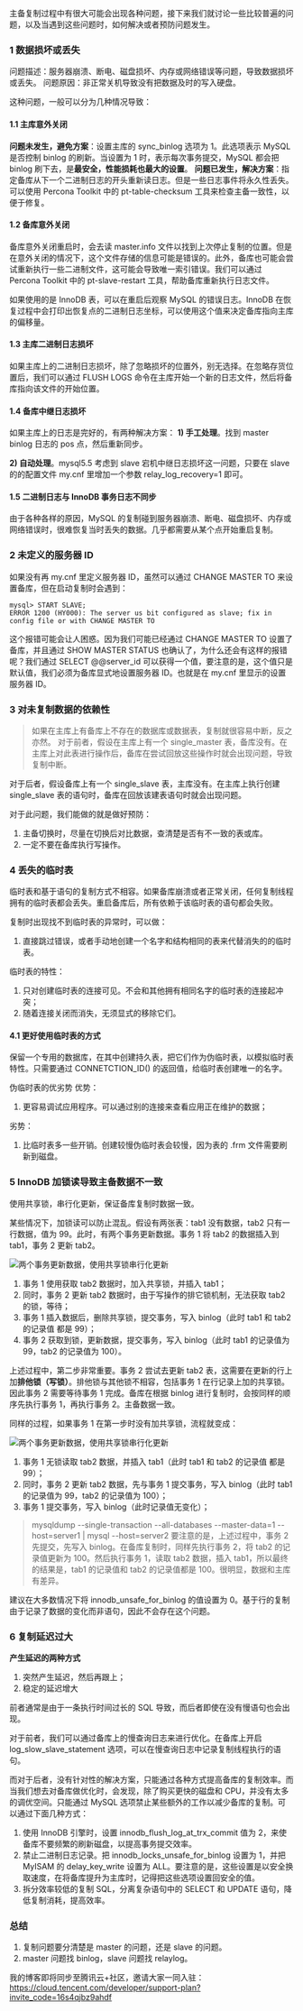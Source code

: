 主备复制过程中有很大可能会出现各种问题，接下来我们就讨论一些比较普遍的问题，以及当遇到这些问题时，如何解决或者预防问题发生。

### 1 数据损坏或丢失
问题描述：服务器崩溃、断电、磁盘损坏、内存或网络错误等问题，导致数据损坏或丢失。
问题原因：非正常关机导致没有把数据及时的写入硬盘。

这种问题，一般可以分为几种情况导致：
#### 1.1 主库意外关闭
**问题未发生，避免方案**：设置主库的 sync_binlog 选项为 1。此选项表示 MySQL 是否控制 binlog 的刷新。当设置为 1 时，表示每次事务提交，MySQL 都会把 binlog 刷下去，是**最安全，性能损耗也最大的设置**。
**问题已发生，解决方案**：指定备库从下一个二进制日志的开头重新读日志。但是一些日志事件将永久性丢失。可以使用 Percona Toolkit 中的 pt-table-checksum 工具来检查主备一致性，以便于修复。

#### 1.2 备库意外关闭
备库意外关闭重启时，会去读 master.info 文件以找到上次停止复制的位置。但是在意外关闭的情况下，这个文件存储的信息可能是错误的。此外，备库也可能会尝试重新执行一些二进制文件，这可能会导致唯一索引错误。我们可以通过 Percona Toolkit 中的 pt-slave-restart 工具，帮助备库重新执行日志文件。

如果使用的是 InnoDB 表，可以在重启后观察 MySQL 的错误日志。InnoDB 在恢复过程中会打印出恢复点的二进制日志坐标，可以使用这个值来决定备库指向主库的偏移量。

#### 1.3 主库二进制日志损坏
如果主库上的二进制日志损坏，除了忽略损坏的位置外，别无选择。在忽略存货位置后，我们可以通过 FLUSH LOGS 命令在主库开始一个新的日志文件，然后将备库指向该文件的开始位置。

#### 1.4 备库中继日志损坏

如果主库上的日志是完好的，有两种解决方案：
**1) 手工处理**。找到 master  binlog 日志的 pos 点，然后重新同步。

**2) 自动处理**。mysql5.5 考虑到 slave 宕机中继日志损坏这一问题，只要在 slave 的的配置文件 my.cnf 里增加一个参数 relay_log_recovery=1 即可。

#### 1.5 二进制日志与 InnoDB 事务日志不同步

由于各种各样的原因，MySQL 的复制碰到服务器崩溃、断电、磁盘损坏、内存或网络错误时，很难恢复当时丢失的数据。几乎都需要从某个点开始重启复制。

### 2 未定义的服务器 ID
如果没有再 my.cnf 里定义服务器 ID，虽然可以通过 CHANGE MASTER TO 来设置备库，但在启动复制时会遇到：
```
mysql> START SLAVE;
ERROR 1200 (HY000): The server us bit configured as slave; fix in config file or with CHANGE MASTER TO
```

这个报错可能会让人困惑。因为我们可能已经通过 CHANGE MASTER TO 设置了备库，并且通过 SHOW MASTER STATUS 也确认了，为什么还会有这样的报错呢？我们通过 SELECT @@server_id 可以获得一个值，要注意的是，这个值只是默认值，我们必须为备库显式地设置服务器 ID。也就是在 my.cnf 里显示的设置服务器 ID。

### 3 对未复制数据的依赖性
> 如果在主库上有备库上不存在的数据库或数据表，复制就很容易中断，反之亦然。
对于前者，假设在主库上有一个 single_master 表，备库没有。在主库上对此表进行操作后，备库在尝试回放这些操作时就会出现问题，导致复制中断。

对于后者，假设备库上有一个 single_slave 表，主库没有。在主库上执行创建 single_slave 表的语句时，备库在回放该建表语句时就会出现问题。

对于此问题，我们能做的就是做好预防：
1. 主备切换时，尽量在切换后对比数据，查清楚是否有不一致的表或库。
2. 一定不要在备库执行写操作。

### 4 丢失的临时表
临时表和基于语句的复制方式不相容。如果备库崩溃或者正常关闭，任何复制线程拥有的临时表都会丢失。重启备库后，所有依赖于该临时表的语句都会失败。

复制时出现找不到临时表的异常时，可以做：
1. 直接跳过错误，或者手动地创建一个名字和结构相同的表来代替消失的的临时表。

临时表的特性：
1. 只对创建临时表的连接可见。不会和其他拥有相同名字的临时表的连接起冲突；
2. 随着连接关闭而消失，无须显式的移除它们。

#### 4.1 更好使用临时表的方式
保留一个专用的数据库，在其中创建持久表，把它们作为伪临时表，以模拟临时表特性。只需要通过 CONNETCTION_ID() 的返回值，给临时表创建唯一的名字。

伪临时表的优劣势
优势：
1. 更容易调试应用程序。可以通过别的连接来查看应用正在维护的数据；

劣势：
1. 比临时表多一些开销。创建较慢伪临时表会较慢，因为表的 .frm 文件需要刷新到磁盘。

### 5 InnoDB 加锁读导致主备数据不一致
使用共享锁，串行化更新，保证备库复制时数据一致。

某些情况下，加锁读可以防止混乱。假设有两张表：tab1 没有数据，tab2 只有一行数据，值为 99。此时，有两个事务更新数据。事务 1 将 tab2 的数据插入到 tab1，事务 2 更新 tab2。

![两个事务更新数据，使用共享锁串行化更新](https://github.com/zibinli/blog/blob/master/MySQL/image/3-1.png?raw=true)

1. 事务 1 使用获取 tab2 数据时，加入共享锁，并插入 tab1；
2. 同时，事务 2 更新 tab2 数据时，由于写操作的排它锁机制，无法获取 tab2 的锁，等待；
3. 事务 1 插入数据后，删除共享锁，提交事务，写入 binlog（此时 tab1 和 tab2 的记录值 都是 99）；
4. 事务 2 获取到锁，更新数据，提交事务，写入 binlog（此时 tab1 的记录值为 99，tab2 的记录值为 100）。

上述过程中，第二步非常重要。事务 2 尝试去更新 tab2 表，这需要在更新的行上加**排他锁（写锁）**。排他锁与其他锁不相容，包括事务 1 在行记录上加的共享锁。因此事务 2 需要等待事务 1 完成。备库在根据 binlog 进行复制时，会按同样的顺序先执行事务 1，再执行事务 2。主备数据一致。

同样的过程，如果事务 1 在第一步时没有加共享锁，流程就变成：

![两个事务更新数据，使用共享锁串行化更新](https://github.com/zibinli/blog/blob/master/MySQL/image/3-2.png?raw=true)

1. 事务 1 无锁读取 tab2 数据，并插入 tab1（此时 tab1 和 tab2 的记录值 都是 99）；
2. 同时，事务 2 更新 tab2 数据，先与事务 1 提交事务，写入 binlog（此时 tab1 的记录值为 99，tab2 的记录值为 100）；
3. 事务 1 提交事务，写入 binlog（此时记录值无变化）；
> mysqldump --single-transaction --all-databases --master-data=1 --host=server1 | mysql --host=server2
要注意的是，上述过程中，事务 2 先提交，先写入 binlog。在备库复制时，同样先执行事务 2，将 tab2 的记录值更新为 100。然后执行事务 1，读取 tab2 数据，插入 tab1，所以最终的结果是，tab1 的记录值和 tab2 的记录值都是 100。很明显，数据和主库有差异。

建议在大多数情况下将 innodb_unsafe_for_binlog 的值设置为 0。基于行的复制由于记录了数据的变化而非语句，因此不会存在这个问题。

### 6 复制延迟过大
**产生延迟的两种方式**
1. 突然产生延迟，然后再跟上；
2. 稳定的延迟增大

前者通常是由于一条执行时间过长的 SQL 导致，而后者即使在没有慢语句也会出现。

对于前者，我们可以通过备库上的慢查询日志来进行优化。在备库上开启 log_slow_slave_statement 选项，可以在慢查询日志中记录复制线程执行的语句。

而对于后者，没有针对性的解决方案，只能通过各种方式提高备库的复制效率。而当我们想去对备库做优化时，会发现，除了购买更快的磁盘和 CPU，并没有太多的调优空间。只能通过 MySQL 选项禁止某些额外的工作以减少备库的复制。可以通过下面几种方式：
1. 使用 InnoDB 引擎时，设置 innodb_flush_log_at_trx_commit 值为 2，来使备库不要频繁的刷新磁盘，以提高事务提交效率。
2. 禁止二进制日志记录。把 innodb_locks_unsafe_for_binlog 设置为 1，并把 MyISAM 的 delay_key_write 设置为 ALL。要注意的是，这些设置是以安全换取速度，在将备库提升为主库时，记得把这些选项设置回安全的值。
3. 拆分效率较低的复制 SQL，分离复杂语句中的 SELECT 和 UPDATE 语句，降低复制消耗，提高效率。

### 总结
1. 复制问题要分清楚是 master 的问题，还是 slave 的问题。
2. master 问题找 binlog，slave 问题找 relaylog。

我的博客即将同步至腾讯云+社区，邀请大家一同入驻：https://cloud.tencent.com/developer/support-plan?invite_code=16s4qjbz9ahdf